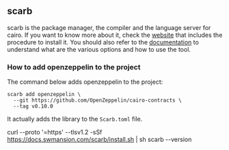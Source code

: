 ## scarb

scarb is the package manager, the compiler and the language server for cairo.
If you want to know more about it, check the
[website](https://docs.swmansion.com/scarb/) that includes the procedure to
install it. You should also refer to the
[documentation](https://docs.swmansion.com/scarb/docs) to understand what are
the various options and how to use the tool. 

### How to add openzeppelin to the project

The command below adds openzeppelin to the project:

```shell
scarb add openzeppelin \
  --git https://github.com/OpenZeppelin/cairo-contracts \
  --tag v0.10.0
```

It actually adds the library to the `Scarb.toml` file.

curl --proto '=https' --tlsv1.2 -sSf https://docs.swmansion.com/scarb/install.sh | sh
scarb --version
